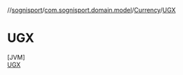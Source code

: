 //[sognisport](../../../../index.md)/[com.sognisport.domain.model](../../index.md)/[Currency](../index.md)/[UGX](index.md)

# UGX

[JVM]\
[UGX](index.md)
